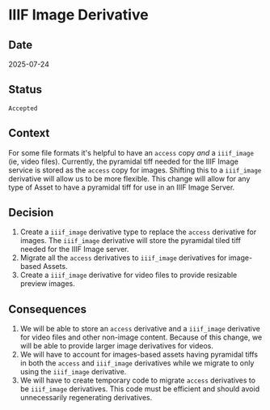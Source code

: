 # IIIF Image Derivative

## Date
2025-07-24

## Status
`Accepted`

## Context
For some file formats it's helpful to have an `access` copy _and_ a `iiif_image` (ie, video files). Currently, the pyramidal tiff needed for the IIIF Image service is stored as the `access` copy for images. Shifting this to a `iiif_image` derivative will allow us to be more flexible. This change will allow for any type of Asset to have a pyramidal tiff for use in an IIIF Image Server.

## Decision
1. Create a `iiif_image` derivative type to replace the `access` derivative for images. The `iiif_image` derivative will store the pyramidal tiled tiff needed for the IIIF Image server.
2. Migrate all the `access` derivatives to `iiif_image` derivatives for image-based Assets.
3. Create a `iiif_image` derivative for video files to provide resizable preview images.

## Consequences
1. We will be able to store an `access` derivative and a `iiif_image` derivative for video files and other non-image content. Because of this change, we will be able to provide larger image derivatives for videos.
2. We will have to account for images-based assets having pyramidal tiffs in both the `access` and `iiif_image` derivatives while we migrate to only using the `iiif_image` derivative.
3. We will have to create temporary code to migrate `access` derivatives to be `iiif_image` derivatives. This code must be efficient and should avoid unnecessarily regenerating derivatives.
